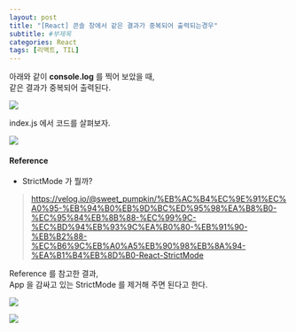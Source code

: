 ```yaml
---
layout: post
title: "[React] 콘솔 창에서 같은 결과가 중복되어 출력되는경우"
subtitle: #부제목
categories: React
tags: [리액트, TIL]
---
```


아래와 같이 **console.log** 를 찍어 보았을 때,<Br>
같은 결과가 중복되어 출력된다.

![](https://img1.daumcdn.net/thumb/R1280x0/?scode=mtistory2&fname=https%3A%2F%2Fblog.kakaocdn.net%2Fdn%2FIsY8A%2FbtrX9E7fSvs%2FsagXNxvWKqZ6t6BHDUPKG1%2Fimg.png)

index.js 에서 코드를 살펴보자.

![](https://img1.daumcdn.net/thumb/R1280x0/?scode=mtistory2&fname=https%3A%2F%2Fblog.kakaocdn.net%2Fdn%2FbuhR7J%2FbtrYj2yzRgd%2F85ODkiz9Hw10W2Oq2o3MfK%2Fimg.png)

#### Reference
- StrictMode 가 뭘까?
> <https://velog.io/@sweet_pumpkin/%EB%AC%B4%EC%9E%91%EC%A0%95-%EB%94%B0%EB%9D%BC%ED%95%98%EA%B8%B0-%EC%95%84%EB%8B%88-%EC%99%9C-%EC%BD%94%EB%93%9C%EA%B0%80-%EB%91%90-%EB%B2%88-%EC%B6%9C%EB%A0%A5%EB%90%98%EB%8A%94-%EA%B1%B4%EB%8D%B0-React-StrictMode>

Reference 를 참고한 결과,<br>
App 을 감싸고 있는 StrictMode 를 제거해 주면 된다고 한다.

![](https://img1.daumcdn.net/thumb/R1280x0/?scode=mtistory2&fname=https%3A%2F%2Fblog.kakaocdn.net%2Fdn%2FAh4t4%2FbtrYjykexmo%2FS4HLXsHkHbNHMp3XzeiY2K%2Fimg.png)

![](https://img1.daumcdn.net/thumb/R1280x0/?scode=mtistory2&fname=https%3A%2F%2Fblog.kakaocdn.net%2Fdn%2FdmkwWS%2FbtrYiU9bp08%2FzJRKyY0bSIKNKk13DBeDZK%2Fimg.png)